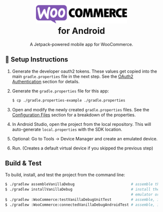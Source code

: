 

<h1 align="center"><img src="docs/images/logo-woocommerce.svg" width="300"><br>for Android</h1>

<p align="center">A Jetpack-powered mobile app for WooCommerce.</p>



## 🎉 Setup Instructions


1. Generate the developer oauth2 tokens. These values get copied into the main `gradle.properties` file in the next step. See the [OAuth2 Authentication](docs/project-overview.md#oauth2-authentication) section for details.
1. Generate the `gradle.properties` file for this app:

    ```bash
    $ cp ./gradle.properties-example ./gradle.properties
    ```

1. Open and modify the newly created `gradle.properties` files. See the [Configuration Files](docs/project-overview.md#configuration-files) section for a breakdown of the properties.
1. In Android Studio, open the project from the local repository. This will auto-generate `local.properties` with the SDK location.
1. Optional: Go to Tools → Device Manager and create an emulated device.
1. Run. (Creates a default virtual device if you skipped the previous step)

## Build & Test

To build, install, and test the project from the command line:

```bash
$ ./gradlew assembleVanillaDebug                          # assemble the debug .apk
$ ./gradlew installVanillaDebug                           # install the debug apk if you have an
                                                          # emulator or a device connected
$ ./gradlew :WooCommerce:testVanillaDebugUnitTest         # assemble, install and run unit tests
$ ./gradlew :WooCommerce:connectedVanillaDebugAndroidTest # assemble, install and run Android tests
```
